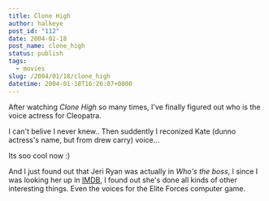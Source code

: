 ```yaml
---
title: Clone High
author: halkeye
post_id: "112"
date: 2004-01-18
post_name: clone_high
status: publish
tags:
  - movies
slug: /2004/01/18/clone_high
datetime: 2004-01-18T16:26:07+0800
---
```


After watching _Clone High_ so many times, I've finally figured out who is the voice actress for Cleopatra.

I can't belive I never knew.. Then suddently I reconized Kate (dunno actress's name, but from drew carry) voice...

Its soo cool now :)

And I just found out that Jeri Ryan was actually in _Who's the boss_, I since I was looking her up in [IMDB](https://www.imdb.com/), I found out she's done all kinds of other interesting things. Even the voices for the Elite Forces computer game.